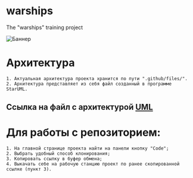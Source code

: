 # warships
The "warships" training project
	
![Баннер](.github/images/warships-logo.jpg)

# Архитектура
	1. Актуальная архитектура проекта хранится по пути ".github/files/".
	2. Архитектура представляет из себя файл созданный в программе StarUML.

## Ссылка на файл с архитектурой [UML](.github/files/architecture.mdj)

# Для работы с репозиторием:
	1. На главной странице проекта найти на панели кнопку "Code";
	2. Выбрать удобный способ клонирования;
	3. Копировать ссылку в буфер обмена;
	4. Выкачать себе на рабочую станцию проект по ранее скопированной ссылке (пункт 3).